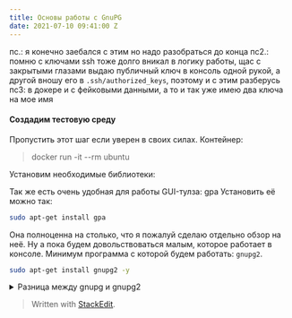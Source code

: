 ```yaml
---
title: Основы работы с GnuPG
date: 2021-07-10 09:41:00 Z
---
```


пс.: я конечно заебался с этим но надо разобраться до конца
пс2.: помню с ключами ssh тоже долго вникал в логику работы, щас с закрытыми глазами выдаю публичный ключ в консоль одной рукой, а другой вношу его в `.ssh/authorized_keys`, поэтому и с этим разберусь
пс3: в докере и с фейковыми данными, а то и так уже имею два ключа на мое имя

#### Создадим тестовую среду
Пропустить этот шаг если уверен в своих силах.
Контейнер:
> docker run -it --rm ubuntu

Установим необходимые библиотеки:

Так же есть очень удобная для работы GUI-тулза: gpa
Установить её можно так:
```bash
sudo apt-get install gpa
```
Она полноценна на столько, что я пожалуй сделаю отдельно обзор на неё. Ну а пока будем довольствоваться малым, которое работает в консоле. Минимум программа с которой будем работать: `gnupg2`.
```bash
sudo apt-get install gnupg2 -y
```
<details>
  <summary>Разница между gnupg и gnupg2</summary>
  
 Первая версия этой программы хоть и совместима с второй на уровне протокола(т.е. с точки зрения использования они взаимозаменяемые), но по факту переписана с нуля, так же изменен подход к формату сохраниния ключей. В целях совместимости вторая версия будет использовать старый формат, если в системе есть хотя бы один keyring в старом формате. Первая версия в современных дистрибутивах помечена как `deprecated` , хотя её еще можно поставить паралельно с второй и пользоваться(но зачем?). Сама же команда `gpg` в современных дистрибутивах это просто синоним для `gpg2`, с добавлением некоторой магии совместимости.
Больше об этом:

 - https://superuser.com/questions/655246/are-gnupg-1-and-gnupg-2-compatible-with-each-other

</details>


> Written with [StackEdit](https://stackedit.io/).
<!--stackedit_data:
eyJoaXN0b3J5IjpbMTgzODA2ODQyMSwzODM5MTM5ODksMjExMj
cyNTI4LDExMzQxMzc4NTMsMjExMTY5MTI3MCwtNjkzMTIxMTg0
LDEwMzE2MzExOTBdfQ==
-->
